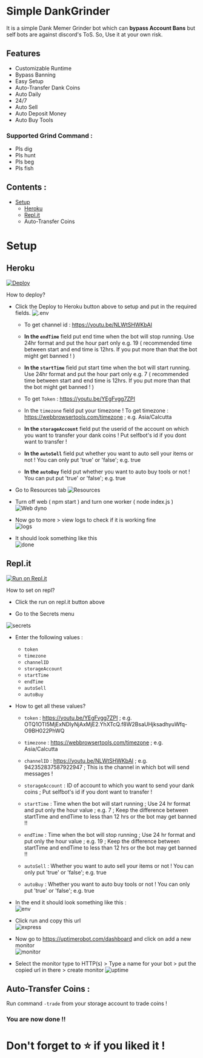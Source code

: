 # Simple DankGrinder

It is a simple Dank Memer Grinder bot which can **bypass Account Bans** but self bots are against discord's ToS. So, Use it at your own risk.

## Features

- Customizable Runtime
- Bypass Banning
- Easy Setup
- Auto-Transfer Dank Coins
- Auto Daily
- 24/7
- Auto Sell
- Auto Deposit Money
- Auto Buy Tools

### Supported Grind Command :

- Pls dig
- Pls hunt
- Pls beg
- Pls fish

## Contents :
- [Setup](#setup)
  * [Heroku](#heroku)
  * [Repl.it](#replit)
  * Auto-Transfer Coins

# Setup

## Heroku

[![Deploy](https://www.herokucdn.com/deploy/button.svg)](https://heroku.com/deploy?template=https://github.com/xHaruke/Simple-DankGrinder)

How to deploy?

- Click the Deploy to Heroku button above to setup and put in the
  required fields.
  ![.env](https://i.imgur.com/bQ60foF.png)

  - To get channel id : https://youtu.be/NLWtSHWKbAI

  - **In the `endTime`** field put end time when the bot will stop running. Use 24hr format and put the hour part only e.g. 19 ( recommended time between start and end time is 12hrs. If you put more than that the bot might get banned ! )

  - **In the `startTime`** field put start time when the bot will start running. Use 24hr format and put the hour part only e.g. 7 ( recommended time between start and end time is 12hrs. If you put more than that the bot might get banned ! )

  - To get `Token` : https://youtu.be/YEgFvgg7ZPI

  - In the `timezone` field put your timezone ! To get timezone : https://webbrowsertools.com/timezone ; e.g. Asia/Calcutta

  - **In the `storageAccount`** field put the userid of the account on which you want to transfer your dank coins ! Put selfbot's id if you dont want to transfer !

  - **In the `autoSell`** field put whether you want to auto sell your items or not ! You can only put 'true' or 'false'; e.g. true

  - **In the `autoBuy`** field put whether you want to auto buy tools or not ! You can put put 'true' or 'false'; e.g. true

- Go to Resources tab
  ![Resources](https://i.imgur.com/ts5IDy1.png)

- Turn off web ( npm start ) and turn one worker ( node index.js )
  ![Web dyno](https://i.imgur.com/PQSuy44.png)

- Now go to more > view logs to check if it is working fine  
  ![logs](https://i.imgur.com/ycbUPsJ.png)

- It should look something like this  
  ![done](https://i.imgur.com/sGVK6nZ.png)

## Repl.it

[![Run on Repl.it](https://repl.it/badge/github/SudhanPlayz/Discord-MusicBot)](https://repl.it/github/xHaruke/Simple-DankGrinder)

How to set on repl?

- Click the run on repl.it button above

- Go to the Secrets menu

![secrets](https://i.imgur.com/ObcCfIp.png)

- Enter the following values :

  - `token`
  - `timezone`
  - `channelID`
  - `storageAccount`
  - `startTime`
  - `endTime`
  - `autoSell`
  - `autoBuy`

- How to get all these values?

  - `token` : https://youtu.be/YEgFvgg7ZPI ; e.g. OTQ1OTI5MjExNDIyNjAxMjE2.YhXTcQ.f8W2BsaUHjksadhyuWfq-O9BH022PhWQ

  - `timezone` : https://webbrowsertools.com/timezone ; e.g. Asia/Calcutta

  - `channelID` : https://youtu.be/NLWtSHWKbAI ; e.g. 942352837587922947 ; This is the channel in which bot will send messages !

  - `storageAccount` : ID of account to which you want to send your dank coins ; Put selfbot's id if you dont want to transfer !

  - `startTime` : Time when the bot will start running ; Use 24 hr format and put only the hour value ; e.g. 7 ; Keep the difference between startTime and endTime to less than 12 hrs or the bot may get banned !!

  - `endTime` : Time when the bot will stop running ; Use 24 hr format and put only the hour value ; e.g. 19 ; Keep the difference between startTime and endTime to less than 12 hrs or the bot may get banned !!

  - `autoSell` : Whether you want to auto sell your items or not ! You can only put 'true' or 'false'; e.g. true

  - `autoBuy` : Whether you want to auto buy tools or not ! You can only put 'true' or 'false'; e.g. true

- In the end it should look something like this :  
  ![env](https://i.imgur.com/iHe0EXC.png)

- Click run and copy this url  
  ![express](https://i.imgur.com/AoI9Pca.png)

- Now go to https://uptimerobot.com/dashboard and click on add a new monitor  
  ![monitor](https://i.imgur.com/KPXu2GJ.png)

- Select the monitor type to HTTP(s) > Type a name for your bot > put the copied url in there > create monitor
  ![uptime](https://i.imgur.com/1cYXNjR.png)

## Auto-Transfer Coins :

Run command `-trade` from your storage account to trade coins !

### You are now done !!

# Don't forget to ⭐ if you liked it !
